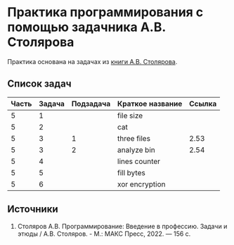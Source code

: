 # Практика программирования с помощью задачника А.В. Столярова

Практика основана на задачах из [книги А.В. Столярова][1].

## Список задач

| Часть | Задача | Подзадача | Краткое название | Ссылка |
|-------|--------|-----------|------------------|--------|
| 5     | 1      |           | file size        |        |
| 5     | 2      |           | cat              |        |
| 5     | 3      | 1         | three files      | 2.53   |
| 5     | 3      | 2         | analyze bin      | 2.54   |
| 5     | 4      |           | lines counter    |        |
| 5     | 5      |           | fill bytes       |        |
| 5     | 6      |           | xor encryption   |        |

## Источники

1. Столяров А.В. Программирование: Введение в профессию. Задачи и этюды / 
А.В. Столяров. - М.: МАКС Пресс, 2022. — 156 c. 

[1]: http://stolyarov.info/books/programming_intro/taskbook
